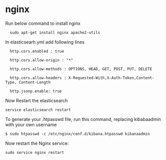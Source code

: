 # nginx

Run below command to install nginx 

      sudo apt-get install nginx apache2-utils

In elasticsearh.yml add following lines

      http.cors.enabled : true
  
      http.cors.allow-origin : "*"
  
      http.cors.allow-methods : OPTIONS, HEAD, GET, POST, PUT, DELETE
  
      http.cors.allow-headers : X-Requested-With,X-Auth-Token,Content-Type, Content-Length
  
      http.jsonp.enable: true

Now Restart the elasticsearch 

    service elasticsearch restart
    
    
To generate your .htpasswd file, run this command, replacing kibabaadmin with your own username

    $ sudo htpasswd -c /etc/nginx/conf.d/kibana.htpasswd kibanaadmin
    
Now restart the Nginx service:

    sudo service nginx restart
